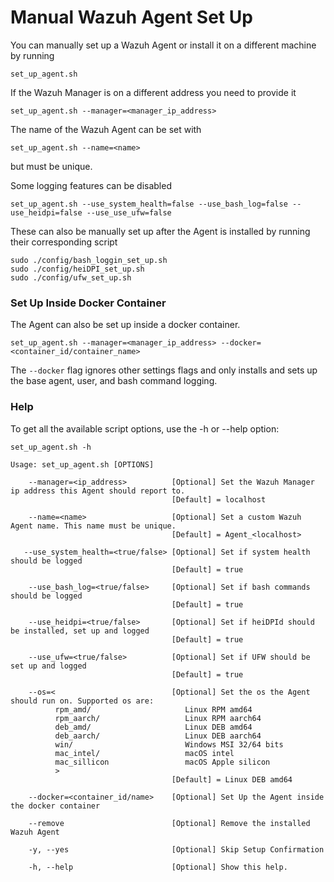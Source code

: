 # Manual Wazuh Agent Set Up
You can manually set up a Wazuh Agent or install it on a different machine by running 
```
set_up_agent.sh
```

If the Wazuh Manager is on a different address you need to provide it
```
set_up_agent.sh --manager=<manager_ip_address>
```

The name of the Wazuh Agent can be set with
```
set_up_agent.sh --name=<name>
```
but must be unique.

Some logging features can be disabled 
```
set_up_agent.sh --use_system_health=false --use_bash_log=false --use_heidpi=false --use_use_ufw=false
```
These can also be manually set up after the Agent is installed by running their corresponding script
```
sudo ./config/bash_loggin_set_up.sh
sudo ./config/heiDPI_set_up.sh
sudo ./config/ufw_set_up.sh
```
### Set Up Inside Docker Container 
The Agent can also be set up inside a docker container.
```
set_up_agent.sh --manager=<manager_ip_address> --docker=<container_id/container_name>
```
The ```--docker``` flag ignores other settings flags and only installs and sets up the base agent, user, and bash command logging.


### Help
To get all the available script options, use the -h or --help option:
```
set_up_agent.sh -h

Usage: set_up_agent.sh [OPTIONS]

    --manager=<ip_address>          [Optional] Set the Wazuh Manager ip address this Agent should report to.
                                    [Default] = localhost

    --name=<name>                   [Optional] Set a custom Wazuh Agent name. This name must be unique.
                                    [Default] = Agent_<localhost>

   --use_system_health=<true/false> [Optional] Set if system health should be logged
                                    [Default] = true
    
    --use_bash_log=<true/false>     [Optional] Set if bash commands should be logged
                                    [Default] = true

    --use_heidpi=<true/false>       [Optional] Set if heiDPId should be installed, set up and logged
                                    [Default] = true

    --use_ufw=<true/false>          [Optional] Set if UFW should be set up and logged
                                    [Default] = true

    --os=<                          [Optional] Set the os the Agent should run on. Supported os are:
          rpm_amd/                     Linux RPM amd64
          rpm_aarch/                   Linux RPM aarch64
          deb_amd/                     Linux DEB amd64
          deb_aarch/                   Linux DEB aarch64
          win/                         Windows MSI 32/64 bits
          mac_intel/                   macOS intel
          mac_sillicon                 macOS Apple silicon
          >
                                    [Default] = Linux DEB amd64

    --docker=<container_id/name>    [Optional] Set Up the Agent inside the docker container

    --remove                        [Optional] Remove the installed Wazuh Agent

    -y, --yes                       [Optional] Skip Setup Confirmation

    -h, --help                      [Optional] Show this help.

```
